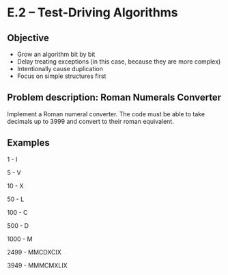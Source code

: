 # E.2 – Test-Driving Algorithms
  
## Objective
- Grow an algorithm bit by bit
- Delay treating exceptions (in this case, because they are more complex)
- Intentionally cause duplication
- Focus on simple structures first
  
 
## Problem description: Roman Numerals Converter
  
Implement a Roman numeral converter. The code must be able to take decimals
up to 3999 and convert to their roman equivalent.
 
## Examples
1    - I

5    - V

10   - X

50   - L

100  - C

500  - D

1000 - M

2499 - MMCDXCIX

3949 - MMMCMXLIX

